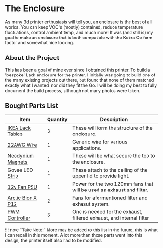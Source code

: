 # The Enclosure

As many 3d printer enthusiasts will tell you, an enclosure is the best of all worlds. You can keep VOC's (mostly) contained, reduce temperature fluctuations, control ambient temp, and much more! It was (and still is) my goal to make an enclosure that is both compatible with the Kobra Go form factor and somewhat nice looking. 

## About the Project
This has been a goal of mine ever since I obtained this printer. To build a 'bespoke' Lack enclosure for the printer. I initially was going to build one of the many existing projects out there, but found that none of them matched exactly what I wanted, nor did they fit the Go. I will be doing my best to fully document the build process, although not many photos were taken.

## Bought Parts List
| Item      | Quantity | Description |
| ----------- | ----------- | ----------- |
|[IKEA Lack Tables](https://amzn.to/3RC7edl)| 3 | These will form the structure of the enclosure. |
|[22AWG Wire](https://amzn.to/3v8cCxc) | 1 | Generic wire for various applications. |
|[Neodynium Magnets](https://amzn.to/3txnx3a) | 1 | These will be what secure the top to the enclosure. |
|[Govee LED Strip](https://amzn.to/3GV1GFW) | 1 | These attach to the ceiling of the upper lid to provide light. |
|[12v Fan PSU](https://amzn.to/3TyUW8g)| 1 | Power for the two 120mm fans that will be used as exhaust and filter. |
|[Arctic BioniX P12](https://amzn.to/47gqR0e) | 2 | Fans for aformentioned filter and exhasut system. |
|[PWM Controller](https://amzn.to/41BJWc6)  | 3 | One is needed for the exhaust, filtered exhaust, and internal filter |

!!! note "Take Note!" 
    More may be added to this list in the future, this is what I can recall in this moment. A lot more than those parts went into this design, the printer itself also had to be modified. 


 